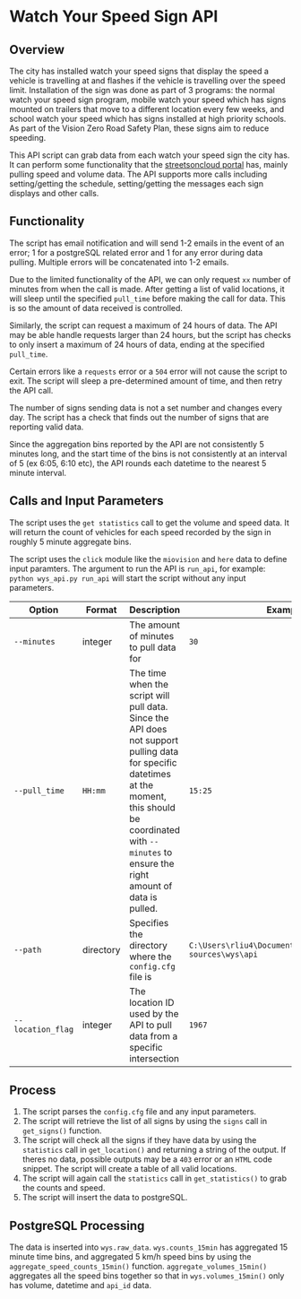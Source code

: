 # Watch Your Speed Sign API

## Overview

The city has installed watch your speed signs that display the speed a vehicle is travelling at and flashes if the vehicle is travelling over the speed limit. Installation of the sign was done as part of 3 programs: the normal watch your speed sign program, mobile watch your speed which has signs mounted on trailers that move to a different location every few weeks, and school watch your speed which has signs installed at high priority schools. As part of the Vision Zero Road Safety Plan, these signs aim to reduce speeding.

This API script can grab data from each watch your speed sign the city has. It can perform some functionality that the [streetsoncloud portal](www.streetsoncloud.com) has, mainly pulling speed and volume data. The API supports more calls including setting/getting the schedule, setting/getting the messages each sign displays and other calls. 

## Functionality

The script has email notification and will send 1-2 emails in the event of an error; 1 for a postgreSQL related error and 1 for any error during data pulling. Multiple errors will be concatenated into 1-2 emails.

Due to the limited functionality of the API, we can only request `xx` number of minutes from when the call is made. After getting a list of valid locations, it will sleep until the specified `pull_time` before making the call for data. This is so the amount of data received is controlled. 

Similarly, the script can request a maximum of 24 hours of data. The API may be able handle requests larger than 24 hours, but the script has checks to only insert a maximum of 24 hours of data, ending at the specified `pull_time`. 

Certain errors like a `requests` error or a `504` error will not cause the script to exit. The script will sleep a pre-determined amount of time, and then retry the API call. 

The number of signs sending data is not a set number and changes every day. The script has a check that finds out the number of signs that are reporting valid data.

Since the aggregation bins reported by the API are not consistently 5 minutes long, and the start time of the bins is not consistently at an interval of 5 (ex 6:05, 6:10 etc), the API rounds each datetime to the nearest 5 minute interval.

## Calls and Input Parameters

The script uses the `get statistics` call to get the volume and speed data. It will return the count of vehicles for each speed recorded by the sign in roughly 5 minute aggregate bins.

The script uses the `click` module like the `miovision` and `here` data to define input paramters. The argument to run the API is `run_api`, for example: `python wys_api.py run_api` will start the script without any input parameters.

|Option|Format|Description|Example|Default|
|-----|------|-------|-----|-----|
`--minutes`|integer|The amount of minutes to pull data for|`30`|`1473`
|`--pull_time`|`HH:mm`|The time when the script will pull data. Since the API does not support pulling data for specific datetimes at the moment, this should be coordinated with `--minutes` to ensure the right amount of data is pulled.|`15:25`|`0:01`
`--path`|directory|Specifies the directory where the `config.cfg` file is|`C:\Users\rliu4\Documents\GitHub\bdit_data-sources\wys\api`|`config.cfg` (same directory as python script)
`--location_flag`|integer|The location ID used by the API to pull data from a specific intersection|`1967`|`0` (Will pull all the data at all intersecitons available)

## Process

1. The script parses the `config.cfg` file and any input parameters.
2. The script will retrieve the list of all signs by using the `signs` call in `get_signs()` function.
3. The script will check all the signs if they have data by using the `statistics` call in `get_location()` and returning a string of the output. If theres no data, possible outputs may be a `403` error or an `HTML` code snippet. The script will create a table of all valid locations.
4. The script will again call the `statistics` call in `get_statistics()` to grab the counts and speed.
5. The script will insert the data to postgreSQL.

## PostgreSQL Processing

The data is inserted into `wys.raw_data`. `wys.counts_15min` has aggregated 15 minute time bins, and aggregated 5 km/h speed bins by using the `aggregate_speed_counts_15min()` function. `aggregate_volumes_15min()` aggregates all the speed bins together so that in `wys.volumes_15min()` only has volume, datetime and `api_id` data.


